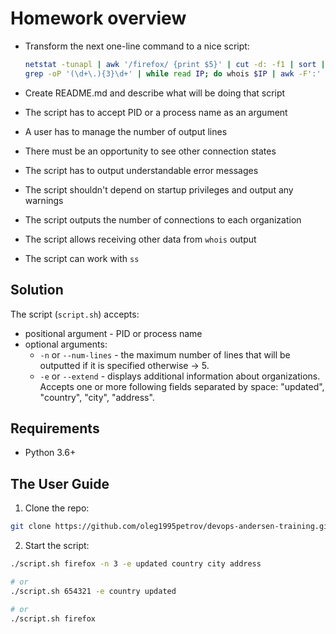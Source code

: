 # Homework overview

* Transform the next one-line command to a nice script:

  ```bash
  netstat -tunapl | awk '/firefox/ {print $5}' | cut -d: -f1 | sort | uniq -c | sort | tail -n5 | \
  grep -oP '(\d+\.){3}\d+' | while read IP; do whois $IP | awk -F':' '/^Organization/ {print $2}'; done
  ```

* Create README.md and describe what will be doing that script
* The script has to accept PID or a process name as an argument 
* A user has to manage the number of output lines
* There must be an opportunity to see other connection states
* The script has to output understandable error messages
* The script shouldn't depend on startup privileges and output any warnings
* The script outputs the number of connections to each organization
* The script allows receiving other data from `whois` output
* The script can work with `ss`

## Solution

The script (`script.sh`) accepts:  
  * positional argument - PID or process name  
  * optional arguments:  
    * `-n` or `--num-lines` - the maximum number of lines that will be outputted if it is specified otherwise -> 5.
    * `-e` or `--extend` - displays additional information about organizations.
      Accepts one or more following fields separated by space: "updated", "country", "city", "address".

## Requirements

* Python 3.6+

## The User Guide

1. Clone the repo:

  ```bash
  git clone https://github.com/oleg1995petrov/devops-andersen-training.git && cd 'devops-andersen-training/HW 3'
  ```
2. Start the script:
    
  ```bash
  ./script.sh firefox -n 3 -e updated country city address	

  # or
  ./script.sh 654321 -e country updated

  # or
  ./script.sh firefox
  ```
